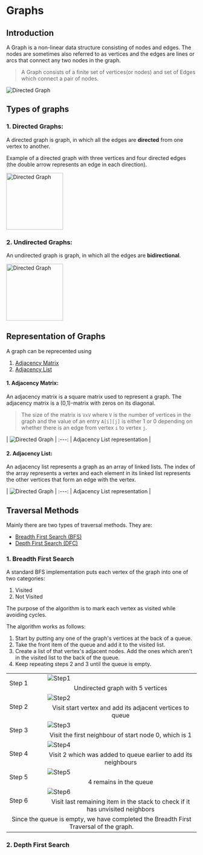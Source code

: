 # Graphs

## Introduction

A Graph is a non-linear data structure consisting of nodes and edges. The nodes are sometimes also referred to as vertices and the edges are lines or arcs that connect any two nodes in the graph.

> A Graph consists of a finite set of vertices(or nodes) and set of Edges which connect a pair of nodes.

<img src="https://www.geeksforgeeks.org/wp-content/uploads/undirectedgraph-300x130.png" alt="Directed Graph"/>

## Types of graphs

### 1. Directed Graphs:

A directed graph is graph, in which all the edges are **directed** from one vertex to another.

Example of a directed graph with three vertices and four directed edges (the double arrow represents an edge in each direction).

<img src="https://upload.wikimedia.org/wikipedia/commons/thumb/a/a2/Directed.svg/800px-Directed.svg.png" alt="Directed Graph" width=150 />

### 2. Undirected Graphs:

An undirected graph is graph, in which all the edges are **bidirectional**.

<img src="https://upload.wikimedia.org/wikipedia/commons/thumb/b/bf/Undirected.svg/800px-Undirected.svg.png" alt="Directed Graph" width=150 />

## Representation of Graphs

A graph can be reprecented using

1. [Adjacency Matrix](#adjacency-matrix)
2. [Adjacency List](#adjacency-list)

#### 1. Adjacency Matrix:

An adjacency matrix is a square matrix used to represent a graph. The adjacency matrix is a (0,1)-matrix with zeros on its diagonal.

> The size of the matrix is `VxV` where `V` is the number of vertices in the graph and the value of an entry `A[i][j]` is either 1 or 0 depending on whether there is an edge from vertex `i` to vertex `j`.

| <img src="https://cdn.programiz.com/sites/tutorial2program/files/adjacency-matrix_1.png" alt="Directed Graph"/> |
:---:
| <c> Adjacency List representation </c> |

#### 2. Adjacency List:

An adjacency list represents a graph as an array of linked lists. The index of the array represents a vertex and each element in its linked list represents the other vertices that form an edge with the vertex.

| <img src="https://cdn.programiz.com/sites/tutorial2program/files/adjacency-list.png" alt="Directed Graph"/> |
:---:
| <c> Adjacency List representation </c> |

## Traversal Methods

Mainly there are two types of traversal methods. They are:

- [Breadth First Search (BFS)](#breadth-first-search)
- [Depth First Search (DFC)](#depth-first-search)

### 1. Breadth First Search 

A standard BFS implementation puts each vertex of the graph into one of two categories:

1. Visited
1. Not Visited

The purpose of the algorithm is to mark each vertex as visited while avoiding cycles.

The algorithm works as follows:

1. Start by putting any one of the graph's vertices at the back of a queue.
2. Take the front item of the queue and add it to the visited list.
3. Create a list of that vertex's adjacent nodes. Add the ones which aren't in the visited list to the back of the queue.
4. Keep repeating steps 2 and 3 until the queue is empty.


<table>
  <tr>
    <td rowspan=2>Step 1</td>
    <td><img src="https://cdn.programiz.com/sites/tutorial2program/files/graph-bfs-step-0.png" alt="Step1"></td>
  </tr>
  <tr>
    <td align="center">Undirected graph with 5 vertices</td>
  </tr>
  <tr>
    <td rowspan=2>Step 2</td>
    <td><img src="https://cdn.programiz.com/sites/tutorial2program/files/graph-bfs-step-1.png" alt="Step2"></td>
  </tr>
  <tr>
    <td align="center">Visit start vertex and add its adjacent vertices to queue</td>
  </tr>
  <tr>
    <td rowspan=2>Step 3</td>
    <td><img src="https://cdn.programiz.com/sites/tutorial2program/files/graph-bfs-step-2_2.png" alt="Step3"></td>
  </tr>
  <tr>
    <td align="center">Visit the first neighbour of start node 0, which is 1</td>
  </tr>
  <tr>
    <td rowspan=2>Step 4</td>
    <td><img src="https://cdn.programiz.com/sites/tutorial2program/files/graph-bfs-step-3.png" alt="Step4"></td>
  </tr>
  <tr>
    <td align="center">Visit 2 which was added to queue earlier to add its neighbours</td>
  </tr>
  <tr>
    <td rowspan=2>Step 5</td>
    <td><img src="https://cdn.programiz.com/sites/tutorial2program/files/graph-bfs-step-4.png" alt="Step5"></td>
  </tr>
  <tr>
    <td align="center">4 remains in the queue</td>
  </tr>
  <tr>
    <td rowspan=2 width="85px">Step 6</td>
    <td><img src="https://cdn.programiz.com/sites/tutorial2program/files/graph-bfs-step-5.png" alt="Step6" ></td>
  </tr>
  <tr>
    <td align="center">Visit last remaining item in the stack to check if it has unvisited neighbors</td>
  </tr>
  <tr>
    <td colspan=2 align="center">Since the queue is empty, we have completed the Breadth First Traversal of the graph.</td>
  </tr>
</table>

### 2. Depth First Search
